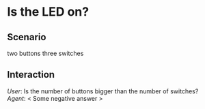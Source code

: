 # Is the LED on?

## Scenario
two buttons
three switches

## Interaction
*User*: Is the number of buttons bigger than the number of switches?  
*Agent*: \< Some negative answer \>